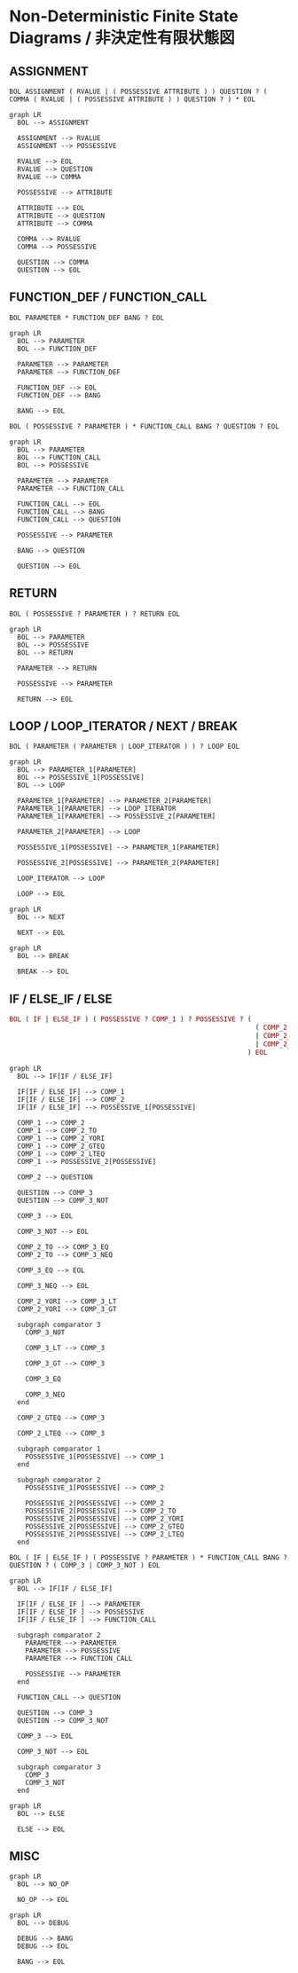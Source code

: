 # Non-Deterministic Finite State Diagrams / 非決定性有限状態図

## ASSIGNMENT

`BOL ASSIGNMENT ( RVALUE | ( POSSESSIVE ATTRIBUTE ) ) QUESTION ? ( COMMA ( RVALUE | ( POSSESSIVE ATTRIBUTE ) ) QUESTION ? ) * EOL`

```mermaid
graph LR
  BOL --> ASSIGNMENT

  ASSIGNMENT --> RVALUE
  ASSIGNMENT --> POSSESSIVE

  RVALUE --> EOL
  RVALUE --> QUESTION
  RVALUE --> COMMA

  POSSESSIVE --> ATTRIBUTE

  ATTRIBUTE --> EOL
  ATTRIBUTE --> QUESTION
  ATTRIBUTE --> COMMA

  COMMA --> RVALUE
  COMMA --> POSSESSIVE

  QUESTION --> COMMA
  QUESTION --> EOL
```

## FUNCTION\_DEF / FUNCTION\_CALL

`BOL PARAMETER * FUNCTION_DEF BANG ? EOL`

```mermaid
graph LR
  BOL --> PARAMETER
  BOL --> FUNCTION_DEF

  PARAMETER --> PARAMETER
  PARAMETER --> FUNCTION_DEF

  FUNCTION_DEF --> EOL
  FUNCTION_DEF --> BANG

  BANG --> EOL
```

`BOL ( POSSESSIVE ? PARAMETER ) * FUNCTION_CALL BANG ? QUESTION ? EOL`

```mermaid
graph LR
  BOL --> PARAMETER
  BOL --> FUNCTION_CALL
  BOL --> POSSESSIVE

  PARAMETER --> PARAMETER
  PARAMETER --> FUNCTION_CALL

  FUNCTION_CALL --> EOL
  FUNCTION_CALL --> BANG
  FUNCTION_CALL --> QUESTION

  POSSESSIVE --> PARAMETER

  BANG --> QUESTION

  QUESTION --> EOL
```

## RETURN

`BOL ( POSSESSIVE ? PARAMETER ) ? RETURN EOL`

```mermaid
graph LR
  BOL --> PARAMETER
  BOL --> POSSESSIVE
  BOL --> RETURN

  PARAMETER --> RETURN

  POSSESSIVE --> PARAMETER

  RETURN --> EOL
```

## LOOP / LOOP\_ITERATOR / NEXT / BREAK

`BOL ( PARAMETER ( PARAMETER | LOOP_ITERATOR ) ) ? LOOP EOL`

```mermaid
graph LR
  BOL --> PARAMETER_1[PARAMETER]
  BOL --> POSSESSIVE_1[POSSESSIVE]
  BOL --> LOOP

  PARAMETER_1[PARAMETER] --> PARAMETER_2[PARAMETER]
  PARAMETER_1[PARAMETER] --> LOOP_ITERATOR
  PARAMETER_1[PARAMETER] --> POSSESSIVE_2[PARAMETER]

  PARAMETER_2[PARAMETER] --> LOOP

  POSSESSIVE_1[POSSESSIVE] --> PARAMETER_1[PARAMETER]

  POSSESSIVE_2[POSSESSIVE] --> PARAMETER_2[PARAMETER]

  LOOP_ITERATOR --> LOOP

  LOOP --> EOL
```

```mermaid
graph LR
  BOL --> NEXT

  NEXT --> EOL
```

```mermaid
graph LR
  BOL --> BREAK

  BREAK --> EOL
```

## IF / ELSE\_IF / ELSE

```rb
BOL ( IF | ELSE_IF ) ( POSSESSIVE ? COMP_1 ) ? POSSESSIVE ? (
                                                              ( COMP_2 QUESTION | COMP_2_GTEQ | COMP_2_LTEQ ) COMP_3
                                                              | COMP_2_TO ( COMP_3_EQ | COMP_3_NEQ)
                                                              | COMP_2_YORI ( COMP_3_LT | COMP_3_GT )
                                                            ) EOL
```

```mermaid
graph LR
  BOL --> IF[IF / ELSE_IF]

  IF[IF / ELSE_IF] --> COMP_1
  IF[IF / ELSE_IF] --> COMP_2
  IF[IF / ELSE_IF] --> POSSESSIVE_1[POSSESSIVE]

  COMP_1 --> COMP_2
  COMP_1 --> COMP_2_TO
  COMP_1 --> COMP_2_YORI
  COMP_1 --> COMP_2_GTEQ
  COMP_1 --> COMP_2_LTEQ
  COMP_1 --> POSSESSIVE_2[POSSESSIVE]

  COMP_2 --> QUESTION

  QUESTION --> COMP_3
  QUESTION --> COMP_3_NOT

  COMP_3 --> EOL

  COMP_3_NOT --> EOL

  COMP_2_TO --> COMP_3_EQ
  COMP_2_TO --> COMP_3_NEQ

  COMP_3_EQ --> EOL

  COMP_3_NEQ --> EOL

  COMP_2_YORI --> COMP_3_LT
  COMP_2_YORI --> COMP_3_GT

  subgraph comparator 3
    COMP_3_NOT

    COMP_3_LT --> COMP_3

    COMP_3_GT --> COMP_3

    COMP_3_EQ

    COMP_3_NEQ
  end

  COMP_2_GTEQ --> COMP_3

  COMP_2_LTEQ --> COMP_3

  subgraph comparator 1
    POSSESSIVE_1[POSSESSIVE] --> COMP_1
  end

  subgraph comparator 2
    POSSESSIVE_1[POSSESSIVE] --> COMP_2

    POSSESSIVE_2[POSSESSIVE] --> COMP_2
    POSSESSIVE_2[POSSESSIVE] --> COMP_2_TO
    POSSESSIVE_2[POSSESSIVE] --> COMP_2_YORI
    POSSESSIVE_2[POSSESSIVE] --> COMP_2_GTEQ
    POSSESSIVE_2[POSSESSIVE] --> COMP_2_LTEQ
  end
```

`BOL ( IF | ELSE_IF ) ( POSSESSIVE ? PARAMETER ) * FUNCTION_CALL BANG ? QUESTION ? ( COMP_3 | COMP_3_NOT ) EOL`

```mermaid
graph LR
  BOL --> IF[IF / ELSE_IF]

  IF[IF / ELSE_IF ] --> PARAMETER
  IF[IF / ELSE_IF ] --> POSSESSIVE
  IF[IF / ELSE_IF ] --> FUNCTION_CALL

  subgraph comparator 2
    PARAMETER --> PARAMETER
    PARAMETER --> POSSESSIVE
    PARAMETER --> FUNCTION_CALL

    POSSESSIVE --> PARAMETER
  end

  FUNCTION_CALL --> QUESTION

  QUESTION --> COMP_3
  QUESTION --> COMP_3_NOT

  COMP_3 --> EOL

  COMP_3_NOT --> EOL

  subgraph comparator 3
    COMP_3
    COMP_3_NOT
  end
```

```mermaid
graph LR
  BOL --> ELSE

  ELSE --> EOL
```

## MISC

```mermaid
graph LR
  BOL --> NO_OP

  NO_OP --> EOL
```

```mermaid
graph LR
  BOL --> DEBUG

  DEBUG --> BANG
  DEBUG --> EOL

  BANG --> EOL
```
